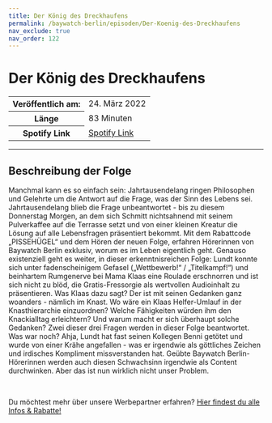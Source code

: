 ```yaml
---
title: Der König des Dreckhaufens
permalink: /baywatch-berlin/episoden/Der-Koenig-des-Dreckhaufens
nav_exclude: true
nav_order: 122
---
```


# Der König des Dreckhaufens
<table class="resp-table dcf-table dcf-table-responsive dcf-table-bordered dcf-table-striped dcf-w-100%">
                    <tbody>
                        <tr>
                            <th scope="row">Veröffentlich am:</th>
                            <td data-label="Veröffentlich am:">24. März 2022</td>
                        </tr>
                        <tr>
                            <th scope="row">Länge </th>
                            <td data-label="Länge ">83 Minuten</td>
                        </tr><tr>
                                <th scope="row">Spotify Link</th>
                                <td data-label="Spotify Link"><a href="https://open.spotify.com/episode/6jQUeZ9PmfPlnJvyJXqmNW">Spotify Link</a></td>
                            </tr></tbody>
                </table>

***

## Beschreibung der Folge

<div>
<p>Manchmal kann es so einfach sein: Jahrtausendelang ringen Philosophen und Gelehrte um die Antwort auf die Frage, was der Sinn des Lebens sei. Jahrtausendelang blieb die Frage unbeantwortet - bis zu diesem Donnerstag Morgen, an dem sich Schmitt nichtsahnend mit seinem Pulverkaffee auf die Terrasse setzt und von einer kleinen Kreatur die Lösung auf alle Lebensfragen präsentiert bekommt. Mit dem Rabattcode „PISSEHÜGEL“ und dem Hören der neuen Folge, erfahren Hörerinnen von Baywatch Berlin exklusiv, worum es im Leben eigentlich geht. Genauso existenziell geht es weiter, in dieser erkenntnisreichen Folge: Lundt konnte sich unter fadenscheinigem Gefasel („Wettbewerb!“ / „Titelkampf!“) und beinhartem Rumgenerve bei Mama Klaas eine Roulade erschnorren und ist sich nicht zu blöd, die Gratis-Fressorgie als wertvollen Audioinhalt zu präsentieren. Was Klaas dazu sagt? Der ist mit seinen Gedanken ganz woanders - nämlich im Knast. Wo wäre ein Klaas Helfer-Umlauf in der Knasthierarchie einzuordnen? Welche Fähigkeiten würden ihm den Knackialltag erleichtern? Und warum macht er sich überhaupt solche Gedanken? Zwei dieser drei Fragen werden in dieser Folge beantwortet. Was war noch? Ahja, Lundt hat fast seinen Kollegen Benni getötet und wurde von einer Krähe angefallen - was er irgendwie als göttliches Zeichen und irdisches Kompliment missverstanden hat. Geübte Baywatch Berlin-Hörerinnen werden auch diesen Schwachsinn irgendwie als Content durchwinken. Aber das ist nun wirklich nicht unser Problem.</p><br/><p>Du möchtest mehr über unsere Werbepartner erfahren? <a href="https://linktr.ee/BaywatchBerlin" rel="nofollow">Hier findest du alle Infos &amp; Rabatte!</a></p>  
</div>

